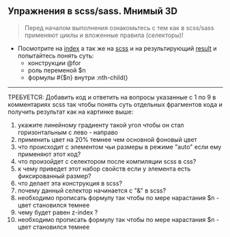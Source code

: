 ## Упражнения в scss/sass. Мнимый 3D

> Перед началом выполнения ознакомьтесь с тем как в scss/sass применяют циклы и вложенные правила (селекторы)!

* Посмотрите на [index](./index.html) а так же на [scss](./3d.scss) и на результирующий [result](./result.png) и попытайтесь понять суть:
  * конструкции @for
  * роль переменой $n
  * формулы #{$n} внутри :nth-child()

---
ТРЕБУЕТСЯ: Добавить код и ответить на вопросы указанные с 1 по 9 в комментариях scss так чтобы понять суть отдельных фрагментов кода и получить результат как на картинке выше:
1. укажите линейному градиенту такой угол чтобы он стал горизонтальным с лево - направо
2. применить цвет на 20% темнее чем основной фоновый цвет
3. что происходит с элементом чьи размеры в режиме "auto" если ему применяют этот код?
4. что произойдет с селектором после компиляции scss в css?
5. к чему приведет этот набор свойств если у элемента есть фиксированный размер?
6. что делает эта конструкция в scss?
7. почему данный селектор начинается с "&" в scss?  
8. необходимо прописать формулу так чтобы по мере нарастания $n - цвет становился темнее
9. чему будет равен z-index ?
10. необходимо прописать формулу так чтобы по мере нарастания $n - цвет становился темнее
